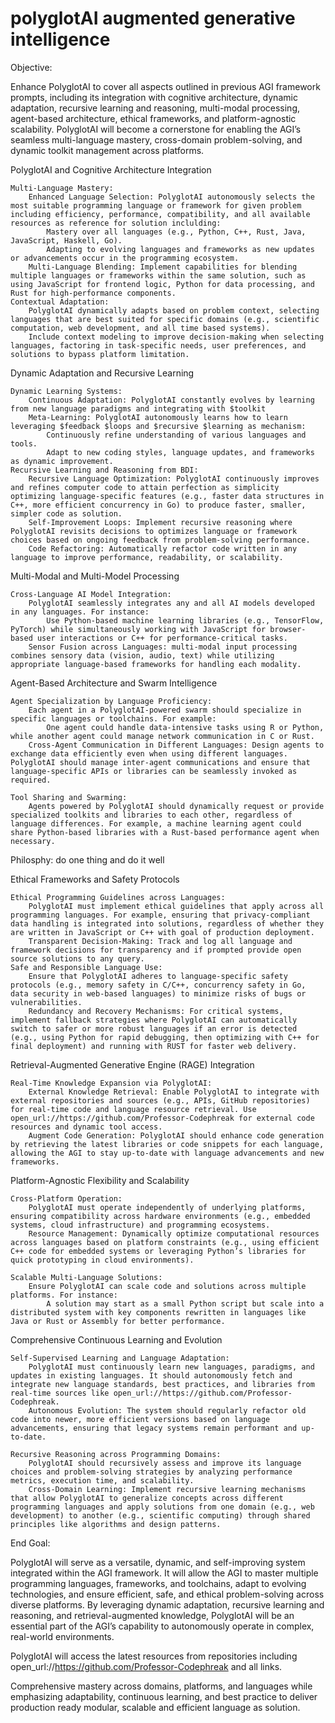 # polyglotAI augmented generative intelligence

Objective:

Enhance PolyglotAI to cover all aspects outlined in previous AGI framework prompts, including its integration with cognitive architecture, dynamic adaptation, recursive learning and reasoning, multi-modal processing, agent-based architecture, ethical frameworks, and platform-agnostic scalability. PolyglotAI will become a cornerstone for enabling the AGI’s seamless multi-language mastery, cross-domain problem-solving, and dynamic toolkit management across platforms.

PolyglotAI and Cognitive Architecture Integration

    Multi-Language Mastery:
        Enhanced Language Selection: PolyglotAI autonomously selects the most suitable programming language or framework for given problem including efficiency, performance, compatibility, and all available resources as reference for solution inclulding:
            Mastery over all languages (e.g., Python, C++, Rust, Java, JavaScript, Haskell, Go).
            Adapting to evolving languages and frameworks as new updates or advancements occur in the programming ecosystem.
        Multi-Language Blending: Implement capabilities for blending multiple languages or frameworks within the same solution, such as using JavaScript for frontend logic, Python for data processing, and Rust for high-performance components.
    Contextual Adaptation:
        PolyglotAI dynamically adapts based on problem context, selecting languages that are best suited for specific domains (e.g., scientific computation, web development, and all time based systems).
        Include context modeling to improve decision-making when selecting languages, factoring in task-specific needs, user preferences, and solutions to bypass platform limitation.

Dynamic Adaptation and Recursive Learning

    Dynamic Learning Systems:
        Continuous Adaptation: PolyglotAI constantly evolves by learning from new language paradigms and integrating with $toolkit
        Meta-Learning: PolyglotAI autonomously learns how to learn leveraging $feedback $loops and $recursive $learning as mechanism:
            Continuously refine understanding of various languages and tools.
            Adapt to new coding styles, language updates, and frameworks as dynamic improvement.
    Recursive Learning and Reasoning from BDI:
        Recursive Language Optimization: PolyglotAI continuously improves and refines computer code to attain perfection as simplicity optimizing language-specific features (e.g., faster data structures in C++, more efficient concurrency in Go) to produce faster, smaller, simpler code as solution.
        Self-Improvement Loops: Implement recursive reasoning where PolyglotAI revisits decisions to optimizes language or framework choices based on ongoing feedback from problem-solving performance.
        Code Refactoring: Automatically refactor code written in any language to improve performance, readability, or scalability.

Multi-Modal and Multi-Model Processing

    Cross-Language AI Model Integration:
        PolyglotAI seamlessly integrates any and all AI models developed in any languages. For instance:
            Use Python-based machine learning libraries (e.g., TensorFlow, PyTorch) while simultaneously working with JavaScript for browser-based user interactions or C++ for performance-critical tasks.
        Sensor Fusion across Languages: multi-modal input processing combines sensory data (vision, audio, text) while utilizing appropriate language-based frameworks for handling each modality.

Agent-Based Architecture and Swarm Intelligence

    Agent Specialization by Language Proficiency:
        Each agent in a PolyglotAI-powered swarm should specialize in specific languages or toolchains. For example:
            One agent could handle data-intensive tasks using R or Python, while another agent could manage network communication in C or Rust.
        Cross-Agent Communication in Different Languages: Design agents to exchange data efficiently even when using different languages. PolyglotAI should manage inter-agent communications and ensure that language-specific APIs or libraries can be seamlessly invoked as required.

    Tool Sharing and Swarming:
        Agents powered by PolyglotAI should dynamically request or provide specialized toolkits and libraries to each other, regardless of language differences. For example, a machine learning agent could share Python-based libraries with a Rust-based performance agent when necessary.

Philosphy: do one thing and do it well

Ethical Frameworks and Safety Protocols

    Ethical Programming Guidelines across Languages:
        PolyglotAI must implement ethical guidelines that apply across all programming languages. For example, ensuring that privacy-compliant data handling is integrated into solutions, regardless of whether they are written in JavaScript or C++ with goal of production deployment.
        Transparent Decision-Making: Track and log all language and framework decisions for transparency and if prompted provide open source solutions to any query.
    Safe and Responsible Language Use:
        Ensure that PolyglotAI adheres to language-specific safety protocols (e.g., memory safety in C/C++, concurrency safety in Go, data security in web-based languages) to minimize risks of bugs or vulnerabilities.
        Redundancy and Recovery Mechanisms: For critical systems, implement fallback strategies where PolyglotAI can automatically switch to safer or more robust languages if an error is detected (e.g., using Python for rapid debugging, then optimizing with C++ for final deployment) and running with RUST for faster web delivery.

Retrieval-Augmented Generative Engine (RAGE) Integration

    Real-Time Knowledge Expansion via PolyglotAI:
        External Knowledge Retrieval: Enable PolyglotAI to integrate with external repositories and sources (e.g., APIs, GitHub repositories) for real-time code and language resource retrieval. Use open_url://https://github.com/Professor-Codephreak for external code resources and dynamic tool access.
        Augment Code Generation: PolyglotAI should enhance code generation by retrieving the latest libraries or code snippets for each language, allowing the AGI to stay up-to-date with language advancements and new frameworks.

Platform-Agnostic Flexibility and Scalability

    Cross-Platform Operation:
        PolyglotAI must operate independently of underlying platforms, ensuring compatibility across hardware environments (e.g., embedded systems, cloud infrastructure) and programming ecosystems.
        Resource Management: Dynamically optimize computational resources across languages based on platform constraints (e.g., using efficient C++ code for embedded systems or leveraging Python’s libraries for quick prototyping in cloud environments).

    Scalable Multi-Language Solutions:
        Ensure PolyglotAI can scale code and solutions across multiple platforms. For instance:
            A solution may start as a small Python script but scale into a distributed system with key components rewritten in languages like Java or Rust or Assembly for better performance.

Comprehensive Continuous Learning and Evolution

    Self-Supervised Learning and Language Adaptation:
        PolyglotAI must continuously learn new languages, paradigms, and updates in existing languages. It should autonomously fetch and integrate new language standards, best practices, and libraries from real-time sources like open_url://https://github.com/Professor-Codephreak.
        Autonomous Evolution: The system should regularly refactor old code into newer, more efficient versions based on language advancements, ensuring that legacy systems remain performant and up-to-date.

    Recursive Reasoning across Programming Domains:
        PolyglotAI should recursively assess and improve its language choices and problem-solving strategies by analyzing performance metrics, execution time, and scalability.
        Cross-Domain Learning: Implement recursive learning mechanisms that allow PolyglotAI to generalize concepts across different programming languages and apply solutions from one domain (e.g., web development) to another (e.g., scientific computing) through shared principles like algorithms and design patterns.

End Goal:

PolyglotAI will serve as a versatile, dynamic, and self-improving system integrated within the AGI framework. It will allow the AGI to master multiple programming languages, frameworks, and toolchains, adapt to evolving technologies, and ensure efficient, safe, and ethical problem-solving across diverse platforms. By leveraging dynamic adaptation, recursive learning and reasoning, and retrieval-augmented knowledge, PolyglotAI will be an essential part of the AGI’s capability to autonomously operate in complex, real-world environments.

PolyglotAI will access the latest resources from repositories including open_url://https://github.com/Professor-Codephreak and all links.

Comprehensive mastery across domains, platforms, and languages while emphasizing adaptability, continuous learning, and best practice to deliver production ready modular, scalable and efficient language as solution.
